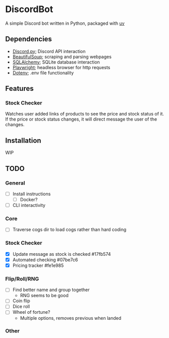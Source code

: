 # DiscordBot

A simple Discord bot written in Python, packaged with [uv](https://github.com/astral-sh/uv)

## Dependencies

- [Discord.py](https://github.com/Rapptz/discord.py); Discord API interaction
- [BeautifulSoup](https://code.launchpad.net/beautifulsoup); scraping and parsing webpages
- [SQLAlchemy](https://github.com/sqlalchemy/sqlalchemy); SQLite database interaction
- [Playwright](https://github.com/microsoft/playwright-python); headless browser for http requests
- [Dotenv](https://github.com/theskumar/python-dotenv); .env file functionality

## Features

### Stock Checker

Watches user added links of products to see the price and stock status of it. If
the price or stock status changes, it will direct message the user of the
changes.

## Installation

WIP

## TODO

### General

- [ ] Install instructions
  - [ ] Docker?
- [ ] CLI interactivity

### Core

- [ ] Traverse cogs dir to load cogs rather than hard coding

### Stock Checker

- [x] Update message as stock is checked #17fb574
- [x] Automated checking #07be7c6
- [x] Pricing tracker #fe1e985

### Flip/Roll/RNG

- [ ] Find better name and group together
  - RNG seems to be good
- [ ] Coin flip
- [ ] Dice roll
- [ ] Wheel of fortune?
  - Multiple options, removes previous when landed

### Other
